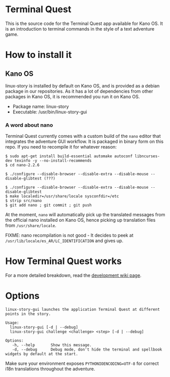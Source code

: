 
# Terminal Quest

This is the source code for the Terminal Quest app available for Kano OS.
It is an introduction to terminal commands in the style of a text adventure game.

# How to install it

## Kano OS
linux-story is installed by default on Kano OS, and is provided as a debian package in our repositories. As it has a lot of dependencies from other packages in Kano OS, it is recommended you run it on Kano OS.
 - Package name: linux-story
 - Executable: /usr/bin/linux-story-gui

### A word about nano

Terminal Quest currently comes with a custom build of the `nano` editor that integrates the adventure GUI workflow.
It is packaged in binary form on this repo. If you need to recompile it for whatever reason:

```
$ sudo apt-get install build-essential automake autoconf libncurses-dev texinfo -y --no-install-recommends
$ cd nano-2.2.6

$ ./configure --disable-browser --disable-extra --disable-mouse --disable-glibtest (???)

$ ./configure --disable-browser --disable-extra --disable-mouse --disable-glibtest
$ make localedir=/usr/share/locale sysconfdir=/etc
$ strip src/nano
$ git add nano ; git commit ; git push
```

At the moment, `nano` will automatically pick up the translated messages from the official nano installed on Kano OS,
hence picking up translation files from `/usr/share/locale`.

FIXME: nano recompilation is not good - It decides to peek at `/usr/lib/locale/es_AR/LC_IDENTIFICATION` and gives up.

# How Terminal Quest works
For a more detailed breakdown, read the [development wiki page](https://github.com/KanoComputing/linux-tutorial/wiki/Development).

# Options

```
linux-story-gui launches the application Terminal Quest at different points in the story.

Usage:
  linux-story-gui [-d | --debug]
  linux-story-gui challenge <challenge> <step> [-d | --debug]

Options:
   -h, --help       Show this message.
   -d, --debug      Debug mode, don't hide the terminal and spellbook widgets by default at the start.
```

Make sure your environment exposes `PYTHONIOENCODING=UTF-8` for correct i18n translations throughout the adventure.
